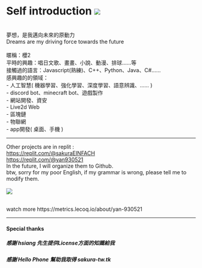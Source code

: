 # Self introduction <img src="https://komarev.com/ghpvc/?username=yan-930521&label=VIEWS&style=flat&color=5F9EA0"><br>
<br>
夢想，是我邁向未來的原動力<br>
Dreams are my driving force towards the future<br>
<br>
暱稱：櫻2<br>
平時的興趣：唱日文歌、畫畫、小說、動漫、排球......等<br>
接觸過的語言：Javascript(熟練)、C++、Python、Java、C#......<br>
感興趣的的領域：<br>
- 人工智慧( 機器學習、強化學習、深度學習、語意辨識、...... )<br>
- discord bot、minecraft bot、遊戲製作<br>
- 網站開發、資安<br>
- Live2d Web<br>
- 區塊鏈<br>
- 物聯網<br>
- app開發( 桌面、手機 )<br>


---

Other projects are in replit :<br>
https://replit.com/@sakuraEINFACH<br>
https://replit.com/@yan930521<br>
In the future, I will organize them to Github.<br>
btw, sorry for my poor English, if my grammar is wrong, please tell me to modify them.<br>
<br>
<img align="center" src="https://metrics.lecoq.io/yan-930521">

<br>
watch more https://metrics.lecoq.io/about/yan-930521
<br>

- - -

#### Special thanks

##### 感謝 hsiang 先生提供License方面的知識給我

##### 感謝 Hello Phone 幫助我取得 sakura-tw.tk
